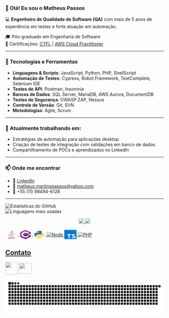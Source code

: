 ### 👋 Olá! Eu sou o Matheus Passos

💻 **Engenheiro de Qualidade de Software (QA)** com mais de 5 anos de experiência em testes e forte atuação em automação.

🎓 Pós-graduado em Engenharia de Software  
📜 Certificações: [CTFL](https://www.istqb.org/) | [AWS Cloud Practitioner](https://aws.amazon.com/certification/certified-cloud-practitioner/)

---

### 🔧 Tecnologias e Ferramentas

- **Linguagens & Scripts**: JavaScript, Python, PHP, ShellScript  
- **Automação de Testes**: Cypress, Robot Framework, TestComplete, Selenium IDE  
- **Testes de API**: Postman, Insomnia  
- **Bancos de Dados**: SQL Server, MariaDB, AWS Aurora, DocumentDB  
- **Testes de Segurança**: OWASP ZAP, Nessus  
- **Controle de Versão**: Git, SVN  
- **Metodologias**: Agile, Scrum  

---

### 🚀 Atualmente trabalhando em:

- Estratégias de automação para aplicações desktop  
- Criação de testes de integração com validações em banco de dados  
- Compartilhamento de POCs e aprendizados no LinkedIn  

---

### 📫 Onde me encontrar

- 💼 [LinkedIn](https://www.linkedin.com/in/qa-matheus-passos/)  
- 📧 matheus.martinspassos@yahoo.com  
- 📱 +55 (11) 98494-6126  

---

![Estatísticas do GitHub](https://github-readme-stats.vercel.app/api?username=PassosMatheus&show_icons=true&theme=tokyonight&hide=stars)  
![Linguagens mais usadas](https://github-readme-stats.vercel.app/api/top-langs/?username=PassosMatheus&layout=compact&theme=tokyonight)

<!--- Dashboard --->
<div align="center">
  <a href="https://github.com/passosmatheus">
  <img height="180em" src="https://github-readme-stats.vercel.app/api?username=passosmatheus&show_icons=true&theme=gotham&include_all_commits=true&count_private=true"/>
  <img height="180em" src="https://github-readme-stats.vercel.app/api/top-langs/?username=passosmatheus&layout=compact&langs_count=7&theme=gotham"/>
</div>

<!--- Imagens das tecnologias --->
 <div style="display: inline_block"><br>
    <img align="center" alt="Java" height="30" width="40"       src="https://raw.githubusercontent.com/devicons/devicon/master/icons/java/java-original-wordmark.svg">
  <img align="center" alt="Csharp" height="30" width="40" src="https://raw.githubusercontent.com/devicons/devicon/master/icons/csharp/csharp-original.svg">
  <img align="center" alt="Python" height="30" width="40" src="https://raw.githubusercontent.com/devicons/devicon/master/icons/python/python-original.svg">
  <img align="center" alt="Node" height="30" width="40" src="https://cdn.jsdelivr.net/gh/devicons/devicon/icons/nodejs/nodejs-original.svg">
   <img align="center" alt="Typescript" height="30" width="40" src="https://raw.githubusercontent.com/devicons/devicon/master/icons/typescript/typescript-plain.svg">
   <img align="center" alt="PHP" height="30" width="40" src="https://cdn.jsdelivr.net/gh/devicons/devicon/icons/php/php-original.svg">
</div>
 
## Contato
<div style="display: inline_block">
  <a href ="https://wa.me/5511984946126" target="_blank"><img align="center" height="40" width="40" src="https://cdn-icons-png.flaticon.com/128/2111/2111728.png"></a>
  <a href="https://www.linkedin.com/in/matheus-passos-21083b120/" target="_blank"><img align="center" height="35" width="40" src="https://cdn-icons-png.flaticon.com/512/3536/3536505.png"></a> 
</div>
  
<!--- Cobrinha --->
![Snake animation](https://github.com/passosmatheus/passosmatheus/blob/output/github-contribution-grid-snake.svg)
  

